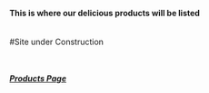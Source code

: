 **This is where our delicious products will be listed** <br><br><br>
#Site under Construction  <br><br><br>

<a href="https://zperov.github.io/Products">*****Products Page*****</a> <br><br><br>
